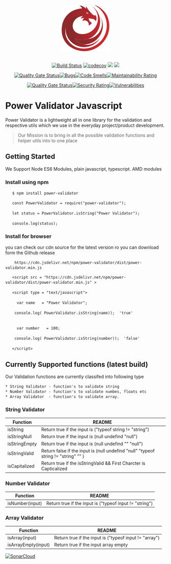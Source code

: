 
<div align="center">

![Power Validator](https://raw.githubusercontent.com/PowerValidator/power-validator-javascript/master/power-validator-logo.png)
<br><br>

[![Build Status](https://travis-ci.com/PowerValidator/power-validator-javascript.svg?branch=master)](https://travis-ci.com/PowerValidator/power-validator-javascript) [![codecov](https://codecov.io/gh/PowerValidator/power-validator-javascript/branch/master/graph/badge.svg)](https://codecov.io/gh/PowerValidator/power-validator-javascript) ![](https://img.shields.io/npm/dt/power-validator.svg?label=npm%20downloads&style=flat) 
[![](https://data.jsdelivr.com/v1/package/npm/power-validator/badge)](https://www.jsdelivr.com/package/npm/power-validator)

[![Quality Gate Status](https://sonarcloud.io/api/project_badges/measure?project=PowerValidator_power-validator-javascript&metric=alert_status)](https://sonarcloud.io/dashboard?id=PowerValidator_power-validator-javascript)[![Bugs](https://sonarcloud.io/api/project_badges/measure?project=PowerValidator_power-validator-javascript&metric=bugs)](https://sonarcloud.io/dashboard?id=PowerValidator_power-validator-javascript)[![Code Smells](https://sonarcloud.io/api/project_badges/measure?project=PowerValidator_power-validator-javascript&metric=code_smells)](https://sonarcloud.io/dashboard?id=PowerValidator_power-validator-javascript)[![Maintainability Rating](https://sonarcloud.io/api/project_badges/measure?project=PowerValidator_power-validator-javascript&metric=sqale_rating)](https://sonarcloud.io/dashboard?id=PowerValidator_power-validator-javascript)

[![Quality Gate Status](https://sonarcloud.io/api/project_badges/measure?project=PowerValidator_power-validator-javascript&metric=alert_status)](https://sonarcloud.io/dashboard?id=PowerValidator_power-validator-javascript)[![Security Rating](https://sonarcloud.io/api/project_badges/measure?project=PowerValidator_power-validator-javascript&metric=security_rating)](https://sonarcloud.io/dashboard?id=PowerValidator_power-validator-javascript)[![Vulnerabilities](https://sonarcloud.io/api/project_badges/measure?project=PowerValidator_power-validator-javascript&metric=vulnerabilities)](https://sonarcloud.io/dashboard?id=PowerValidator_power-validator-javascript)

</div>

# Power Validator Javascript 

Power Validator is a lightweight all in one library for the validation and respective utils which we use in the everyday project/product development. 

> Our Mission is to bring in all the possible validation functions and helper utils into to one place


## Getting Started 

We Support Node ES6 Modules, plain javascript, typescript. AMD modules

### Install using npm 

```sh
   $ npm install power-validator
```

```
   const PowerValidator = require("power-validator");

   let status = PowerValidator.isString("Power Validator");

   console.log(status);
```

### Install for browser 

you can  check our cdn source for the latest version ro you can download form the Github release 

```
    https://cdn.jsdelivr.net/npm/power-validator/dist/power-validator.min.js
```

```
   <script src = "https://cdn.jsdelivr.net/npm/power-validator/dist/power-validator.min.js" >

   <script type = "text/javascript">

     var name   = "Power Validator";

    console.log( PowerValidator.isString(name));  'true'


     var number   = 100;

    console.log( PowerValidator.isString(number));  'false'

   </script>
```


## Currently Supported functions (latest build)

Our Validation functions are currently classifed into following type 

    * String Validator - function's to validate string 
    * Number Validator - function's to validate numbes, floats etc 
    * Array Validator  - function's to validate array.


### String Validator


| Function | README |
| ------ | ------ |
| isString | Return true if the input is ("typeof string != "string") |
| isStringNull | Return true if the input is (null  undefind  "null") |
| isStringEmpty |Return true if the input is (null  undefind  ""  "null") |
| isStringValid | Return false if the input is (null  undefind  "null"  "typeof string != "string"  "" ) |
| isCapitalized | Return true if the isStringValid && First Charcter is Capticalized |

### Number Validator


| Function | README |
| ------ | ------ |
| isNumber(input) | Return true if the input is ("typeof input != "string") |

### Array Validator


| Function | README |
| ------ | ------ |
| isArray(input) | Return true if the input is ("typeof input != "array") |
| isArrayEmpty(input) | Return true if the input array empty|

[![SonarCloud](https://sonarcloud.io/images/project_badges/sonarcloud-white.svg)](https://sonarcloud.io/dashboard?id=PowerValidator_power-validator-javascript)